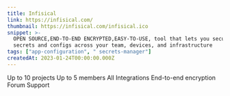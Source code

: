 ```yaml
---
title: Infisical
link: https://infisical.com/
thumbnail: https://infisical.com/infisical.ico
snippet: >-
  OPEN SOURCE,END-TO-END ENCRYPTED,EASY-TO-USE, tool that lets you securely sync
  secrets and configs across your team, devices, and infrastructure
tags: ["app-configuration", " secrets-manager"]
createdAt: 2023-01-24T00:00:00.000Z
---
```

Up to 10 projects
Up to 5 members
All Integrations
End-to-end encryption
Forum Support